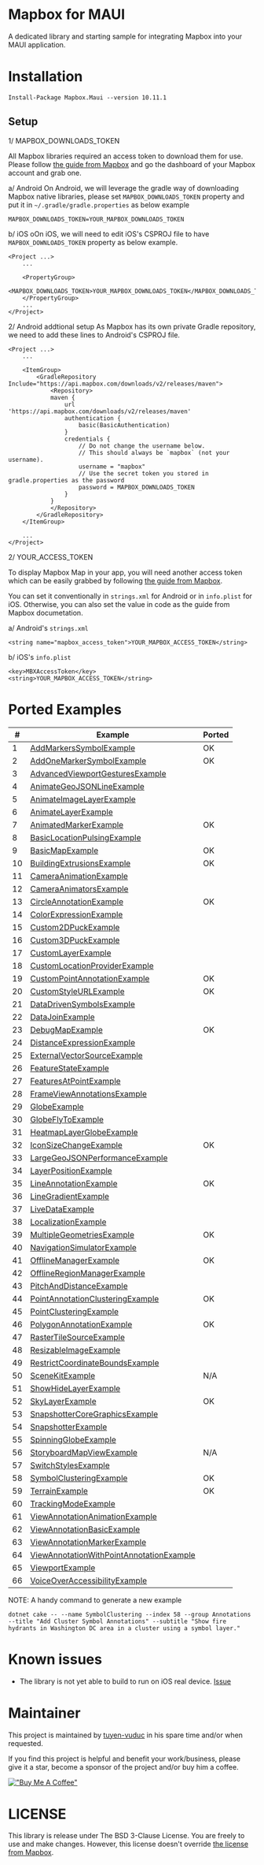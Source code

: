# Mapbox for MAUI

A dedicated library and starting sample for integrating Mapbox into your MAUI application.

# Installation

```
Install-Package Mapbox.Maui --version 10.11.1
```

## Setup

1/ MAPBOX_DOWNLOADS_TOKEN

All Mapbox libraries required an access token to download them for use. 
Please follow [the guide from Mapbox](https://docs.mapbox.com/android/maps/guides/install/) and go the dashboard of your Mapbox account and grab one.

a/ Android
On Android, we will leverage the gradle way of downloading Mapbox native libraries, please set `MAPBOX_DOWNLOADS_TOKEN` property and put it in `~/.gradle/gradle.properties` as below example

```
MAPBOX_DOWNLOADS_TOKEN=YOUR_MAPBOX_DOWNLOADS_TOKEN
```

b/ iOS
oOn iOS, we will need to edit iOS's CSPROJ file to have `MAPBOX_DOWNLOADS_TOKEN` property as below example.

```
<Project ...>
    ...

	<PropertyGroup>
		<MAPBOX_DOWNLOADS_TOKEN>YOUR_MAPBOX_DOWNLOADS_TOKEN</MAPBOX_DOWNLOADS_TOKEN>
	</PropertyGroup>
    ...
</Project>
```

2/ Android addtional setup
As Mapbox has its own private Gradle repository, we need to add these lines to Android's CSPROJ file.

```
<Project ...>
    ...

	<ItemGroup>
		<GradleRepository Include="https://api.mapbox.com/downloads/v2/releases/maven">
			<Repository>
			maven {
				url 'https://api.mapbox.com/downloads/v2/releases/maven'
				authentication {
					basic(BasicAuthentication)
				}
				credentials {
					// Do not change the username below.
					// This should always be `mapbox` (not your username).
					username = "mapbox"
					// Use the secret token you stored in gradle.properties as the password
					password = MAPBOX_DOWNLOADS_TOKEN
				}
			}
			</Repository>
		</GradleRepository>
	</ItemGroup>

    ...
</Project>
```

2/ YOUR_ACCESS_TOKEN

To display Mapbox Map in your app, you will need another access token which can be easily grabbed by following [the guide from Mapbox](https://docs.mapbox.com/help/getting-started/access-tokens/).

You can set it conventionally in `strings.xml` for Android or in `info.plist` for iOS. Otherwise, you can also set the value in code as the guide from Mapbox documetation.

a/ Android's `strings.xml`
```
<string name="mapbox_access_token">YOUR_MAPBOX_ACCESS_TOKEN</string>
```

b/ iOS's `info.plist`
```
<key>MBXAccessToken</key>
<string>YOUR_MAPBOX_ACCESS_TOKEN</string>
```

# Ported Examples

| # | Example | Ported |
| - | - | - |
| 1 | [AddMarkersSymbolExample](./mapboxqs/AddMarkersSymbolExample.m) | OK |
| 2 | [AddOneMarkerSymbolExample](./mapboxqs/AddOneMarkerSymbolExample.m) | OK |
| 3 | [AdvancedViewportGesturesExample](./mapboxqs/AdvancedViewportGesturesExample.m) |  |
| 4 | [AnimateGeoJSONLineExample](./mapboxqs/AnimateGeoJSONLineExample.m) |  |
| 5 | [AnimateImageLayerExample](./mapboxqs/AnimateImageLayerExample.m) |  |
| 6 | [AnimateLayerExample](./mapboxqs/AnimateLayerExample.m) |  |
| 7 | [AnimatedMarkerExample](./mapboxqs/AnimatedMarkerExample.m) | OK |
| 8 | [BasicLocationPulsingExample](./mapboxqs/BasicLocationPulsingExample.m) |  |
| 9 | [BasicMapExample](./mapboxqs/BasicMapExample.m) | OK |
| 10 | [BuildingExtrusionsExample](./mapboxqs/BuildingExtrusionsExample.m) | OK |
| 11 | [CameraAnimationExample](./mapboxqs/CameraAnimationExample.m) |  |
| 12 | [CameraAnimatorsExample](./mapboxqs/CameraAnimatorsExample.m) |  |
| 13 | [CircleAnnotationExample](./mapboxqs/CircleAnnotationExample.m) | OK |
| 14 | [ColorExpressionExample](./mapboxqs/ColorExpressionExample.m) |  |
| 15 | [Custom2DPuckExample](./mapboxqs/Custom2DPuckExample.m) |  |
| 16 | [Custom3DPuckExample](./mapboxqs/Custom3DPuckExample.m) |  |
| 17 | [CustomLayerExample](./mapboxqs/CustomLayerExample.m) |  |
| 18 | [CustomLocationProviderExample](./mapboxqs/CustomLocationProviderExample.m) |  |
| 19 | [CustomPointAnnotationExample](./mapboxqs/CustomPointAnnotationExample.m) | OK |
| 20 | [CustomStyleURLExample](./mapboxqs/CustomStyleURLExample.m) | OK |
| 21 | [DataDrivenSymbolsExample](./mapboxqs/DataDrivenSymbolsExample.m) |  |
| 22 | [DataJoinExample](./mapboxqs/DataJoinExample.m) |  |
| 23 | [DebugMapExample](./mapboxqs/DebugMapExample.m) | OK |
| 24 | [DistanceExpressionExample](./mapboxqs/DistanceExpressionExample.m) |  |
| 25 | [ExternalVectorSourceExample](./mapboxqs/ExternalVectorSourceExample.m) |  |
| 26 | [FeatureStateExample](./mapboxqs/FeatureStateExample.m) |  |
| 27 | [FeaturesAtPointExample](./mapboxqs/FeaturesAtPointExample.m) |  |
| 28 | [FrameViewAnnotationsExample](./mapboxqs/FrameViewAnnotationsExample.m) |  |
| 29 | [GlobeExample](./mapboxqs/GlobeExample.m) |  |
| 30 | [GlobeFlyToExample](./mapboxqs/GlobeFlyToExample.m) |  |
| 31 | [HeatmapLayerGlobeExample](./mapboxqs/HeatmapLayerGlobeExample.m) |  |
| 32 | [IconSizeChangeExample](./mapboxqs/IconSizeChangeExample.m) | OK |
| 33 | [LargeGeoJSONPerformanceExample](./mapboxqs/LargeGeoJSONPerformanceExample.m) |  |
| 34 | [LayerPositionExample](./mapboxqs/LayerPositionExample.m) |  |
| 35 | [LineAnnotationExample](./mapboxqs/LineAnnotationExample.m) | OK |
| 36 | [LineGradientExample](./mapboxqs/LineGradientExample.m) |  |
| 37 | [LiveDataExample](./mapboxqs/LiveDataExample.m) |  |
| 38 | [LocalizationExample](./mapboxqs/LocalizationExample.m) |  |
| 39 | [MultipleGeometriesExample](./mapboxqs/MultipleGeometriesExample.m) | OK |
| 40 | [NavigationSimulatorExample](./mapboxqs/NavigationSimulatorExample.m) |  |
| 41 | [OfflineManagerExample](./mapboxqs/OfflineManagerExample.m) | OK |
| 42 | [OfflineRegionManagerExample](./mapboxqs/OfflineRegionManagerExample.m) |  |
| 43 | [PitchAndDistanceExample](./mapboxqs/PitchAndDistanceExample.m) |  |
| 44 | [PointAnnotationClusteringExample](./mapboxqs/PointAnnotationClusteringExample.m) | OK |
| 45 | [PointClusteringExample](./mapboxqs/PointClusteringExample.m) |  |
| 46 | [PolygonAnnotationExample](./mapboxqs/PolygonAnnotationExample.m) | OK |
| 47 | [RasterTileSourceExample](./mapboxqs/RasterTileSourceExample.m) |  |
| 48 | [ResizableImageExample](./mapboxqs/ResizableImageExample.m) |  |
| 49 | [RestrictCoordinateBoundsExample](./mapboxqs/RestrictCoordinateBoundsExample.m) |  |
| 50 | [SceneKitExample](./mapboxqs/SceneKitExample.m) | N/A |
| 51 | [ShowHideLayerExample](./mapboxqs/ShowHideLayerExample.m) |  |
| 52 | [SkyLayerExample](./mapboxqs/SkyLayerExample.m) | OK |
| 53 | [SnapshotterCoreGraphicsExample](./mapboxqs/SnapshotterCoreGraphicsExample.m) |  |
| 54 | [SnapshotterExample](./mapboxqs/SnapshotterExample.m) |  |
| 55 | [SpinningGlobeExample](./mapboxqs/SpinningGlobeExample.m) |  |
| 56 | [StoryboardMapViewExample](./mapboxqs/StoryboardMapViewExample.m) | N/A |
| 57 | [SwitchStylesExample](./mapboxqs/SwitchStylesExample.m) |  |
| 58 | [SymbolClusteringExample](./mapboxqs/SymbolClusteringExample.m) | OK |
| 59 | [TerrainExample](./mapboxqs/TerrainExample.m) | OK |
| 60 | [TrackingModeExample](./mapboxqs/TrackingModeExample.m) |  |
| 61 | [ViewAnnotationAnimationExample](./mapboxqs/ViewAnnotationAnimationExample.m) |  |
| 62 | [ViewAnnotationBasicExample](./mapboxqs/ViewAnnotationBasicExample.m) |  |
| 63 | [ViewAnnotationMarkerExample](./mapboxqs/ViewAnnotationMarkerExample.m) |  |
| 64 | [ViewAnnotationWithPointAnnotationExample](./mapboxqs/ViewAnnotationWithPointAnnotationExample.m) |  |
| 65 | [ViewportExample](./mapboxqs/ViewportExample.m) |  |
| 66 | [VoiceOverAccessibilityExample](./mapboxqs/VoiceOverAccessibilityExample.m) |  |

NOTE: A handy command to generate a new example

```
dotnet cake -- --name SymbolClustering --index 58 --group Annotations --title "Add Cluster Symbol Annotations" --subtitle "Show fire hydrants in Washington DC area in a cluster using a symbol layer."
````

# Known issues
- The library is not yet able to build to run on iOS real device. [Issue](https://github.com/xamarin/xamarin-macios/issues/8917)

# Maintainer
This project is maintained by [tuyen-vuduc](https://github.com/tuyen-vuduc) in his spare time and/or when requested.<br>

If you find this project is helpful and benefit your work/business, please give it a star, become a sponsor of the project and/or buy him a coffee.

[!["Buy Me A Coffee"](https://www.buymeacoffee.com/assets/img/custom_images/orange_img.png)](https://www.buymeacoffee.com/tuyen.vuduc)

# LICENSE
This library is release under The BSD 3-Clause License. You are freely to use and make changes. 
However, this license doesn't override [the license from Mapbox](https://www.mapbox.com/legal/tos).